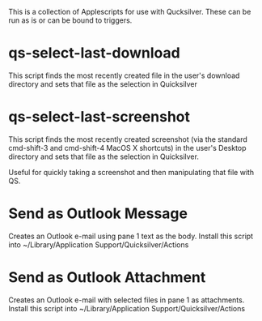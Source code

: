 This is a collection of Applescripts for use with Qucksilver.
These can be run as is or can be bound to triggers.

# qs-select-last-download
This script finds the most recently created file in the
user's download directory and sets that file as the selection
in Quicksilver

# qs-select-last-screenshot
This script finds the most recently created screenshot (via
the standard cmd-shift-3 and cmd-shift-4 MacOS X shortcuts) in
the user's Desktop directory and sets that file as the
selection in Quicksilver.

Useful for quickly taking a screenshot and then 
manipulating that file with QS.

# Send as Outlook Message
Creates an Outlook e-mail using pane 1 text as the body. Install
this script into ~/Library/Application Support/Quicksilver/Actions

# Send as Outlook Attachment
Creates an Outlook e-mail with selected files in pane 1 as
attachments. Install
this script into ~/Library/Application Support/Quicksilver/Actions
